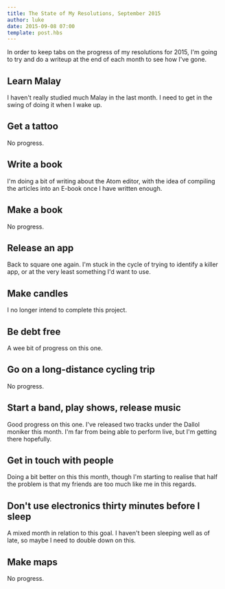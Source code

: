 ```yaml
---
title: The State of My Resolutions, September 2015
author: luke
date: 2015-09-08 07:00
template: post.hbs
---
```

In order to keep tabs on the progress of my resolutions for 2015, I'm going to try
and do a writeup at the end of each month to see how I've gone.

## Learn Malay

I haven't really studied much Malay in the last month. I need to get in the swing of doing it when I wake up.

## Get a tattoo

No progress.

## Write a book

I'm doing a bit of writing about the Atom editor, with the idea of compiling the articles into an E-book once I have written enough.

## Make a book

No progress.

## Release an app

Back to square one again. I'm stuck in the cycle of trying to identify a killer app, or at the very least something I'd want to use.

## Make candles

I no longer intend to complete this project.

## Be debt free

A wee bit of progress on this one.

## Go on a long-distance cycling trip

No progress.

## Start a band, play shows, release music

Good progress on this one. I've released two tracks under the Dallol moniker this month. I'm far from being able to perform live, but I'm getting there hopefully.

## Get in touch with people

Doing a bit better on this this month, though I'm starting to realise that half the problem is that my friends are too much like me in this regards.

## Don't use electronics thirty minutes before I sleep

A mixed month in relation to this goal. I haven't been sleeping well as of late, so maybe I need to double down on this.

## Make maps

No progress.
